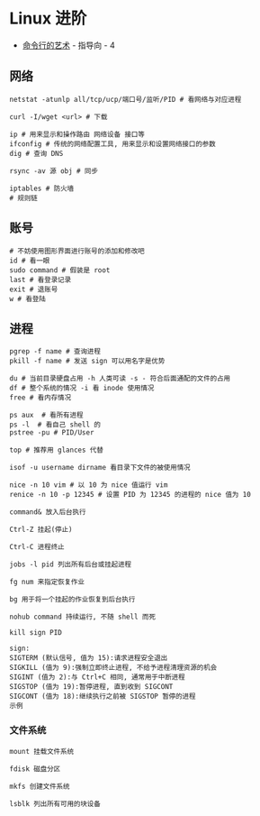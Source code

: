 # Linux 进阶

- [命令行的艺术](https://github.com/jlevy/the-art-of-command-line/blob/master/README-zh.md) - 指导向 - 4

## 网络

```shell
netstat -atunlp all/tcp/ucp/端口号/监听/PID # 看网络与对应进程

curl -I/wget <url> # 下载

ip # 用来显示和操作路由 网络设备 接口等
ifconfig # 传统的网络配置工具, 用来显示和设置网络接口的参数
dig # 查询 DNS

rsync -av 源 obj # 同步

iptables # 防火墙
# 规则链
```

## 账号

```shell
# 不妨使用图形界面进行账号的添加和修改吧
id # 看一眼
sudo command # 假装是 root
last # 看登录记录
exit # 退账号
w # 看登陆
```

## 进程

```shell
pgrep -f name # 查询进程
pkill -f name # 发送 sign 可以用名字是优势

du # 当前目录硬盘占用 -h 人类可读 -s - 符合后面通配的文件的占用
df # 整个系统的情况 -i 看 inode 使用情况
free # 看内存情况

ps aux  # 看所有进程
ps -l  # 看自己 shell 的
pstree -pu # PID/User

top # 推荐用 glances 代替

isof -u username dirname 看目录下文件的被使用情况

nice -n 10 vim # 以 10 为 nice 值运行 vim
renice -n 10 -p 12345 # 设置 PID 为 12345 的进程的 nice 值为 10

command& 放入后台执行  

Ctrl-Z 挂起(停止)

Ctrl-C 进程终止

jobs -l pid 列出所有后台或挂起进程

fg num 来指定恢复作业

bg 用于将一个挂起的作业恢复到后台执行

nohub command 持续运行, 不随 shell 而死

kill sign PID   
```

```text
sign:
SIGTERM (默认信号, 值为 15):请求进程安全退出 
SIGKILL (值为 9):强制立即终止进程, 不给予进程清理资源的机会 
SIGINT (值为 2):与 Ctrl+C 相同, 通常用于中断进程 
SIGSTOP (值为 19):暂停进程, 直到收到 SIGCONT 
SIGCONT (值为 18):继续执行之前被 SIGSTOP 暂停的进程 
示例
```

### 文件系统

```shell
mount 挂载文件系统

fdisk 磁盘分区

mkfs 创建文件系统

lsblk 列出所有可用的块设备
```
